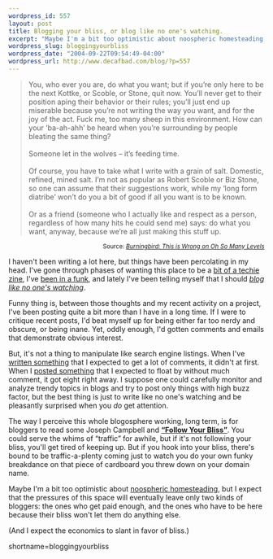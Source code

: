 ```yaml
--- 
wordpress_id: 557
layout: post
title: Blogging your bliss, or blog like no one's watching.
excerpt: "Maybe I'm a bit too optimistic about noospheric homesteading, but I expect that the pressures of this space will eventually leave only two kinds of bloggers: the ones who get paid enough, and the ones who have to be here because their bliss won't let them do anything else."
wordpress_slug: bloggingyourbliss
wordpress_date: "2004-09-22T09:54:49-04:00"
wordpress_url: http://www.decafbad.com/blog/?p=557
---
```

<blockquote>You, who ever you are, do what you want; but if you&#8217;re only here to be the next Kottke, or Scoble, or Stone, quit now. You&#8217;ll never get to their position aping their behavior or their rules; you&#8217;ll just end up miserable because you&#8217;re not writing the way you want, and for the joy of the act. Fuck me, too many sheep in this environment. How can your &#8216;ba-ah-ahh&#8217; be heard when you&#8217;re surrounding by people bleating the same thing?
<br /><br />
Someone let in the wolves &#8211; it&#8217;s feeding time.
<br /><br />
Of course, you have to take what I write with a grain of salt. Domestic, refined, mined salt. I&#8217;m not as popular as Robert Scoble or Biz Stone, so one can assume that their suggestions work, while my &#8216;long form diatribe&#8217; won&#8217;t do you a bit of good if all you want is to be known.
<br /><br />
 Or as a friend (someone who I actually like and respect as a person, regardless of how many hits he could send me) says: do what you want, anyway, because we&#8217;re all just making this stuff up.</blockquote>
<div align="right"><small>Source: <cite><a href="http://weblog.burningbird.net/archives/2004/09/19/this-is-wrong-on-oh-so-many-levels/">Burningbird: This is Wrong on Oh So Many Levels</a></cite></small></div>

I haven't been writing a lot here, but things have been percolating in my head.  I've gone through phases of wanting this place to be a [bit of a techie zine][transzine], I've [been in a funk][funk], and lately I've been telling myself that I should [*blog like no one's watching*][neverthink].

Funny thing is, between those thoughts and my recent activity on a project, I've been posting quite a bit more than I have in a long time.  If I were to critique recent posts, I'd beat myself up for being either far too nerdy and obscure, or being inane.  Yet, oddly enough, I'd gotten comments and emails that demonstrate obvious interest.

But, it's not a thing to manipulate like search engine listings.  When I've [written something][wishlist] that I expected to get a lot of comments, it didn't at first.  When I [posted something][restagg] that I expected to float by without much comment, it got eight right away.  I suppose one could carefully monitor and analyze trendy topics in blogs and try to post only things with high buzz factor, but the best thing is just to write like no one's watching and be pleasantly surprised when you *do* get attention.

The way I perceive this whole blogosphere working, long term, is for bloggers to read some Joseph Campbell and [**&#8220;Follow Your Bliss&#8221;**][bliss].  You could serve the whims of &#8220;traffic&#8221; for awhile, but if it's not following your bliss, you'll get tired of keeping up.  But if you hook into your bliss, there's bound to be traffic-a-plenty coming just to watch you do your own funky breakdance on that piece of cardboard you threw down on your domain name.

Maybe I'm a bit too optimistic about [noospheric homesteading][noosphere], but I expect that the pressures of this space will eventually leave only two kinds of bloggers: the ones who get paid enough, and the ones who have to be here because their bliss won't let them do anything else.

(And I expect the economics to slant in favor of bliss.)

[noosphere]: http://www.catb.org/~esr/writings/homesteading/homesteading/
[bliss]: http://www.jcf.org/bliss.php
[restagg]: http://www.decafbad.com/blog/2004/09/15/manipulating_aggregate_resources_in_a_rest_api
[wishlist]: http://www.decafbad.com/blog/2004/06/16/wishofthemonthclub1
[funk]: http://www.decafbad.com/blog/2004/07/14/dork_funk
[neverthink]: http://www.decafbad.com/blog/2004/08/29/blogging_without_thought
[transzine]: http://www.decafbad.com/blog/2004/05/25/i_was_a_preteen_transactor_author_wannabe_and_still_am
<!--more-->
shortname=bloggingyourbliss

